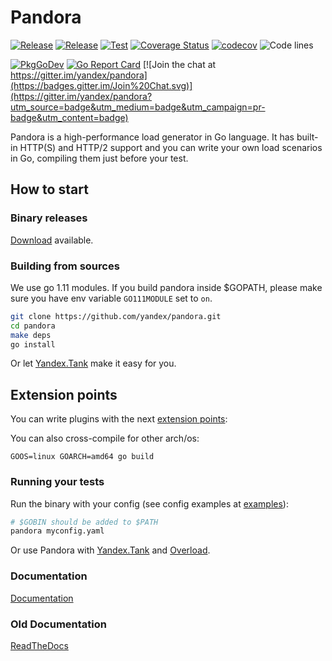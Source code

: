 # Pandora

[![Release](https://github.com/yandex/pandora/actions/workflows/release.yml/badge.svg)](https://github.com/yandex/pandora/actions/workflows/release.yml)
[![Release](https://img.shields.io/github/v/release/yandex/pandora.svg?style=flat-square)](https://github.com/yandex/pandora/releases)
[![Test](https://github.com/yandex/pandora/actions/workflows/test.yml/badge.svg)](https://github.com/yandex/pandora/actions/workflows/test.yml)
[![Coverage Status](https://coveralls.io/repos/yandex/pandora/badge.svg?branch=develop&service=github)](https://coveralls.io/github/yandex/pandora?branch=master)
[![codecov](https://codecov.io/gh/yandex/pandora/badge.svg?precision=2)](https://app.codecov.io/gh/yandex/pandora)
![Code lines](https://sloc.xyz/github/yandex/pandora/?category=code)

[![PkgGoDev](https://pkg.go.dev/badge/github.com/yandex/pandora)](https://pkg.go.dev/github.com/yandex/pandora)
[![Go Report Card](https://goreportcard.com/badge/github.com/yandex/pandora)](https://goreportcard.com/report/github.com/yandex/pandora)
[![Join the chat at https://gitter.im/yandex/pandora](https://badges.gitter.im/Join%20Chat.svg)](https://gitter.im/yandex/pandora?utm_source=badge&utm_medium=badge&utm_campaign=pr-badge&utm_content=badge)

Pandora is a high-performance load generator in Go language. It has built-in HTTP(S) and HTTP/2 support and you can write your own load scenarios in Go, compiling them just before your test.

## How to start

### Binary releases
[Download](https://github.com/yandex/pandora/releases) available.

### Building from sources
We use go 1.11 modules.
If you build pandora inside $GOPATH, please make sure you have env variable `GO111MODULE` set to `on`.
```bash
git clone https://github.com/yandex/pandora.git
cd pandora
make deps
go install
```

Or let [Yandex.Tank](https://yandextank.readthedocs.io/en/latest/core_and_modules.html#pandora) make it easy for you.


## Extension points

You can write plugins with the next [extension points](https://github.com/progrium/go-extpoints):

You can also cross-compile for other arch/os:
```
GOOS=linux GOARCH=amd64 go build
```

### Running your tests
Run the binary with your config (see config examples at [examples](https://github.com/yandex/pandora/tree/develop/examples)):

```bash
# $GOBIN should be added to $PATH
pandora myconfig.yaml
```

Or use Pandora with [Yandex.Tank](https://yandextank.readthedocs.io/en/latest/core_and_modules.html#pandora) and
[Overload](https://overload.yandex.net).

### Documentation
[Documentation](https://yandex.github.io/pandora/)

### Old Documentation
[ReadTheDocs](https://yandexpandora.readthedocs.io/)
